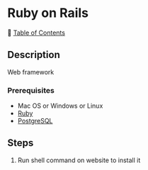 # Ruby on Rails

📁 [Table of Contents](README.md)

## Description

Web framework

### Prerequisites

- Mac OS or Windows or Linux
- [Ruby](ruby.md)
- [PostgreSQL](postgresql.md)

## Steps

1. Run shell command on website to install it
